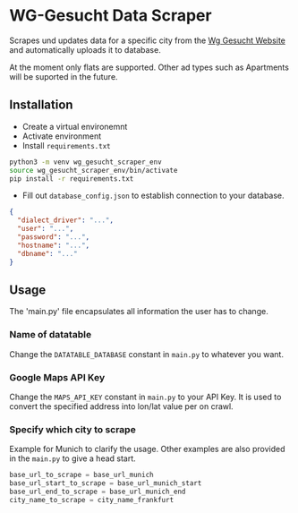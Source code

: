 # WG-Gesucht Data Scraper

Scrapes und updates data for a specific city from the [Wg Gesucht Website](https://www.wg-gesucht.de/) and automatically uploads it to database.

At the moment only flats are supported. Other ad types such as Apartments will be suported in the future.

## Installation
- Create a virtual environemnt
- Activate environment
- Install `requirements.txt`

```sh
python3 -m venv wg_gesucht_scraper_env
source wg_gesucht_scraper_env/bin/activate
pip install -r requirements.txt
```

- Fill out `database_config.json` to establish connection to your database.

```json
{
  "dialect_driver": "...",
  "user": "...",
  "password": "...",
  "hostname": "...",
  "dbname": "..."
}
```

## Usage

The 'main.py' file encapsulates all information the user has to change.

### Name of datatable
Change the `DATATABLE_DATABASE` constant in `main.py` to whatever you want. 

### Google Maps API Key
Change the `MAPS_API_KEY` constant in `main.py` to your API Key. It is used to convert the specified address into lon/lat value per on crawl.

### Specify which city to scrape
Example for Munich to clarify the usage. Other examples are also provided in the `main.py` to give a head start.

```python
base_url_to_scrape = base_url_munich
base_url_start_to_scrape = base_url_munich_start
base_url_end_to_scrape = base_url_munich_end
city_name_to_scrape = city_name_frankfurt
```

